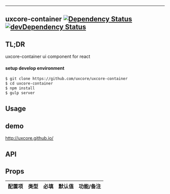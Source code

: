 ---

## uxcore-container [![Dependency Status](http://img.shields.io/david/uxcore/uxcore-container.svg?style=flat-square)](https://david-dm.org/uxcore/uxcore-container) [![devDependency Status](http://img.shields.io/david/dev/uxcore/uxcore-container.svg?style=flat-square)](https://david-dm.org/uxcore/uxcore-container#info=devDependencies) 

## TL;DR

uxcore-container ui component for react

#### setup develop environment

```sh
$ git clone https://github.com/uxcore/uxcore-container
$ cd uxcore-container
$ npm install
$ gulp server
```

## Usage

## demo
http://uxcore.github.io/

## API

## Props

| 配置项 | 类型 | 必填 | 默认值 | 功能/备注 |
|---|---|---|---|---|

